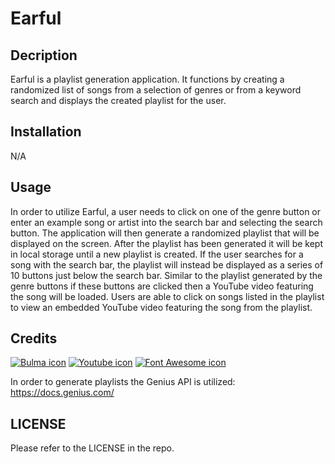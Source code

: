 # Earful

## Decription
Earful is a playlist generation application. It functions by creating a randomized list of songs from a selection of genres or from a keyword search and displays the created playlist for the user.

## Installation
N/A

## Usage
In order to utilize Earful, a user needs to click on one of the genre button or enter an example song or artist into the search bar and selecting the search button. The application will then generate a randomized playlist that will be displayed on the screen. After the playlist has been generated it will be kept in local storage until a new playlist is created. If the user searches for a song with the search bar, the playlist will instead be displayed as a series of 10 buttons just below the search bar. Similar to the playlist generated by the genre buttons if these buttons are clicked then a YouTube video featuring the song will be loaded. Users are able to click on songs listed in the playlist to view an embedded YouTube video featuring the song from the playlist.

## Credits
[![Bulma icon](https://img.shields.io/badge/Bulma-00D1B2?style=for-the-badge&logo=Bulma&logoColor=white)](https://bulma.io/)
[![Youtube icon](https://img.shields.io/badge/YouTube-FF0000?style=for-the-badge&logo=youtube&logoColor=white)](https://developers.google.com/youtube/v3
)
[![Font Awesome icon](https://img.shields.io/badge/Font_Awesome-339AF0?style=for-the-badge&logo=fontawesome&logoColor=white)](https://fontawesome.com/)

In order to generate playlists the Genius API is utilized: https://docs.genius.com/


## LICENSE
Please refer to the LICENSE in the repo.
